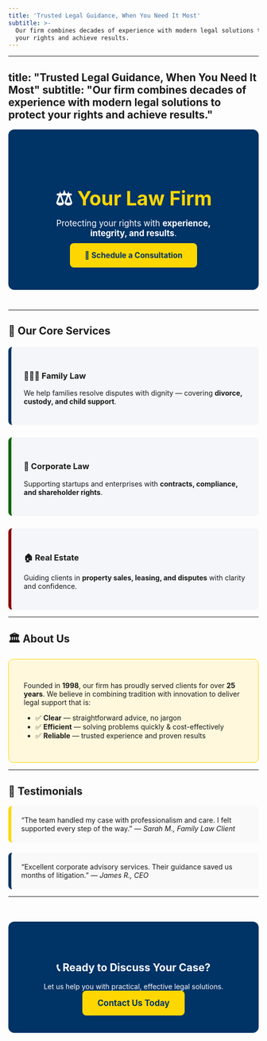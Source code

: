 ```yaml
---
title: 'Trusted Legal Guidance, When You Need It Most'
subtitle: >-
  Our firm combines decades of experience with modern legal solutions to protect
  your rights and achieve results.
---
```

---
title: "Trusted Legal Guidance, When You Need It Most"
subtitle: "Our firm combines decades of experience with modern legal solutions to protect your rights and achieve results."
---

<!-- Hero Section -->
<div style="background:#003366; color:white; padding:60px; border-radius:12px; text-align:center; margin-bottom:40px;">
  <h1 style="font-size:2.8em; margin-bottom:15px;">⚖️ <span style="color:#FFD700;">Your Law Firm</span></h1>
  <p style="font-size:1.2em; margin-bottom:25px;">
    Protecting your rights with <strong>experience, integrity, and results</strong>.
  </p>
  <a href="contact.md" style="background:#FFD700; color:#003366; padding:15px 30px; border-radius:8px; text-decoration:none; font-weight:bold; font-size:1.1em;">
    📅 Schedule a Consultation
  </a>
</div>

---

## 🌟 Our Core Services

<div style="display:grid; grid-template-columns: repeat(auto-fit, minmax(280px,1fr)); gap:25px; margin-top:20px;">

<div style="background:#f4f6f9; padding:25px; border-left:6px solid #003366; border-radius:8px;">
  <h3>👨‍👩‍👧 Family Law</h3>
  <p>We help families resolve disputes with dignity — covering <strong>divorce, custody, and child support</strong>.</p>
</div>

<div style="background:#f4f6f9; padding:25px; border-left:6px solid #006600; border-radius:8px;">
  <h3>🏢 Corporate Law</h3>
  <p>Supporting startups and enterprises with <strong>contracts, compliance, and shareholder rights</strong>.</p>
</div>

<div style="background:#f4f6f9; padding:25px; border-left:6px solid #8B0000; border-radius:8px;">
  <h3>🏠 Real Estate</h3>
  <p>Guiding clients in <strong>property sales, leasing, and disputes</strong> with clarity and confidence.</p>
</div>

</div>

---

## 🏛 About Us

<div style="background:#FFF8DC; padding:30px; border-radius:10px; border:1px solid #FFD700; margin-top:20px;">
<p>
Founded in <strong>1998</strong>, our firm has proudly served clients for over <strong>25 years</strong>.  
We believe in combining tradition with innovation to deliver legal support that is:
</p>

- ✅ **Clear** — straightforward advice, no jargon  
- ✅ **Efficient** — solving problems quickly & cost-effectively  
- ✅ **Reliable** — trusted experience and proven results  

</div>

---

## 💬 Testimonials

<div style="background:#f9f9f9; border-left:6px solid #FFD700; padding:20px; border-radius:8px; margin-bottom:20px;">
  “The team handled my case with professionalism and care. I felt supported every step of the way.”  
  — <em>Sarah M., Family Law Client</em>
</div>

<div style="background:#f9f9f9; border-left:6px solid #003366; padding:20px; border-radius:8px;">
  “Excellent corporate advisory services. Their guidance saved us months of litigation.”  
  — <em>James R., CEO</em>
</div>

---

<!-- Footer CTA -->
<div style="background:#003366; color:white; padding:50px; border-radius:12px; text-align:center; margin-top:50px;">
  <h2>📞 Ready to Discuss Your Case?</h2>
  <p style="margin:15px 0;">Let us help you with practical, effective legal solutions.</p>
  <a href="contact.md" style="background:#FFD700; color:#003366; padding:15px 30px; border-radius:8px; font-size:1.2em; font-weight:bold; text-decoration:none;">
    Contact Us Today
  </a>
</div>
